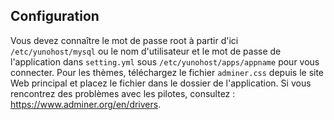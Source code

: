 ## Configuration

Vous devez connaître le mot de passe root à partir d'ici `/etc/yunohost/mysql` ou le nom d'utilisateur et le mot de passe de l'application dans `setting.yml` sous `/etc/yunohost/apps/appname` pour vous connecter.
Pour les thèmes, téléchargez le fichier `adminer.css` depuis le site Web principal et placez le fichier dans le dossier de l'application.
Si vous rencontrez des problèmes avec les pilotes, consultez : https://www.adminer.org/en/drivers.
